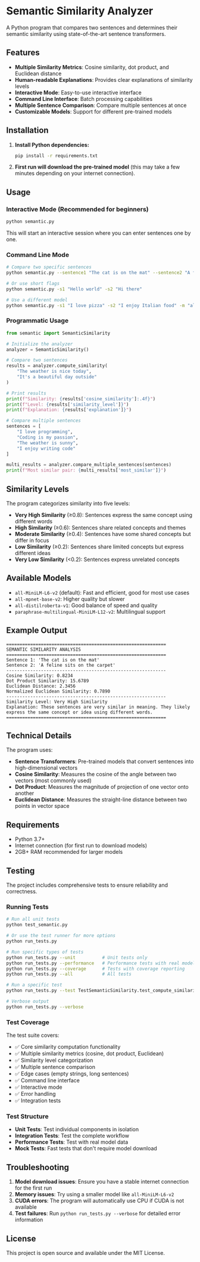 # Semantic Similarity Analyzer

A Python program that compares two sentences and determines their semantic similarity using state-of-the-art sentence transformers.

## Features

- **Multiple Similarity Metrics**: Cosine similarity, dot product, and Euclidean distance
- **Human-readable Explanations**: Provides clear explanations of similarity levels
- **Interactive Mode**: Easy-to-use interactive interface
- **Command Line Interface**: Batch processing capabilities
- **Multiple Sentence Comparison**: Compare multiple sentences at once
- **Customizable Models**: Support for different pre-trained models

## Installation

1. **Install Python dependencies:**
   ```bash
   pip install -r requirements.txt
   ```

2. **First run will download the pre-trained model** (this may take a few minutes depending on your internet connection).

## Usage

### Interactive Mode (Recommended for beginners)

```bash
python semantic.py
```

This will start an interactive session where you can enter sentences one by one.

### Command Line Mode

```bash
# Compare two specific sentences
python semantic.py --sentence1 "The cat is on the mat" --sentence2 "A feline sits on the carpet"

# Or use short flags
python semantic.py -s1 "Hello world" -s2 "Hi there"

# Use a different model
python semantic.py -s1 "I love pizza" -s2 "I enjoy Italian food" -m "all-mpnet-base-v2"
```

### Programmatic Usage

```python
from semantic import SemanticSimilarity

# Initialize the analyzer
analyzer = SemanticSimilarity()

# Compare two sentences
results = analyzer.compute_similarity(
    "The weather is nice today", 
    "It's a beautiful day outside"
)

# Print results
print(f"Similarity: {results['cosine_similarity']:.4f}")
print(f"Level: {results['similarity_level']}")
print(f"Explanation: {results['explanation']}")

# Compare multiple sentences
sentences = [
    "I love programming",
    "Coding is my passion", 
    "The weather is sunny",
    "I enjoy writing code"
]

multi_results = analyzer.compare_multiple_sentences(sentences)
print(f"Most similar pair: {multi_results['most_similar']}")
```

## Similarity Levels

The program categorizes similarity into five levels:

- **Very High Similarity** (≥0.8): Sentences express the same concept using different words
- **High Similarity** (≥0.6): Sentences share related concepts and themes
- **Moderate Similarity** (≥0.4): Sentences have some shared concepts but differ in focus
- **Low Similarity** (≥0.2): Sentences share limited concepts but express different ideas
- **Very Low Similarity** (<0.2): Sentences express unrelated concepts

## Available Models

- `all-MiniLM-L6-v2` (default): Fast and efficient, good for most use cases
- `all-mpnet-base-v2`: Higher quality but slower
- `all-distilroberta-v1`: Good balance of speed and quality
- `paraphrase-multilingual-MiniLM-L12-v2`: Multilingual support

## Example Output

```
============================================================
SEMANTIC SIMILARITY ANALYSIS
============================================================
Sentence 1: 'The cat is on the mat'
Sentence 2: 'A feline sits on the carpet'
------------------------------------------------------------
Cosine Similarity: 0.8234
Dot Product Similarity: 15.6789
Euclidean Distance: 2.3456
Normalized Euclidean Similarity: 0.7890
------------------------------------------------------------
Similarity Level: Very High Similarity
Explanation: These sentences are very similar in meaning. They likely express the same concept or idea using different words.
============================================================
```

## Technical Details

The program uses:
- **Sentence Transformers**: Pre-trained models that convert sentences into high-dimensional vectors
- **Cosine Similarity**: Measures the cosine of the angle between two vectors (most commonly used)
- **Dot Product**: Measures the magnitude of projection of one vector onto another
- **Euclidean Distance**: Measures the straight-line distance between two points in vector space

## Requirements

- Python 3.7+
- Internet connection (for first run to download models)
- 2GB+ RAM recommended for larger models

## Testing

The project includes comprehensive tests to ensure reliability and correctness.

### Running Tests

```bash
# Run all unit tests
python test_semantic.py

# Or use the test runner for more options
python run_tests.py

# Run specific types of tests
python run_tests.py --unit          # Unit tests only
python run_tests.py --performance   # Performance tests with real model
python run_tests.py --coverage      # Tests with coverage reporting
python run_tests.py --all           # All tests

# Run a specific test
python run_tests.py --test TestSemanticSimilarity.test_compute_similarity_basic

# Verbose output
python run_tests.py --verbose
```

### Test Coverage

The test suite covers:
- ✅ Core similarity computation functionality
- ✅ Multiple similarity metrics (cosine, dot product, Euclidean)
- ✅ Similarity level categorization
- ✅ Multiple sentence comparison
- ✅ Edge cases (empty strings, long sentences)
- ✅ Command line interface
- ✅ Interactive mode
- ✅ Error handling
- ✅ Integration tests

### Test Structure

- **Unit Tests**: Test individual components in isolation
- **Integration Tests**: Test the complete workflow
- **Performance Tests**: Test with real model data
- **Mock Tests**: Fast tests that don't require model download

## Troubleshooting

1. **Model download issues**: Ensure you have a stable internet connection for the first run
2. **Memory issues**: Try using a smaller model like `all-MiniLM-L6-v2`
3. **CUDA errors**: The program will automatically use CPU if CUDA is not available
4. **Test failures**: Run `python run_tests.py --verbose` for detailed error information

## License

This project is open source and available under the MIT License. 